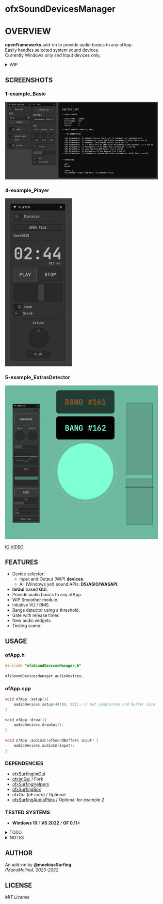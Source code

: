 # ofxSoundDevicesManager

# OVERVIEW
**openFrameworks** add-on to provide audio basics to any ofApp.  
Easily handles selected system sound devices.  
Currently Windows only and Input devices only.  
 
<details>
<summary>WIP</summary>

- ONLY MS WINDOWS YET. SHOULD ADD macOS / Linux APIs ENGINES.
- USING MS DIRECTSHOW. ASIO OR WASAPI HAS NOT BEEN TESTED BUT SHOULD WORK.
- CURRENTLY USING ONLY INPUT YET. INTENDED TO BE USED ON AN AUDIO ANALYZER.
- DEVICES OUTPUT SELECTOR SEEMS NOT WORKING YET. USES THE DEFAULT DEVICE.
- COMPATIBLE WITH ofxSurfingAudioPlots FOR STYLED WAVEFORM PLOT.
</details>

## SCREENSHOTS

### 1-example_Basic
![](/1-example_Basic/Capture.PNG)  

### 4-example_Player
![](/4-example_Player/Capture.PNG)  

### 5-example_ExtrasDetector
![](/5-example_ExtrasDetector/Capture.PNG)  

[IG VIDEO](https://www.instagram.com/reel/Cn22iKeDfV-/?utm_source=ig_web_copy_link)  

## FEATURES
- Device selector: 
	- Input and Output (WIP) **devices**.
	- All (Windows yet) sound APIs: **DS/ASIO/WASAPI**. 
- **ImGui** based **GUI**.
- Provide audio basics to any ofApp.
- WIP Smoother module.
- Intuitive VU / RMS.
- Bangs detector using a threshold.
- Gate with release timer.
- New audio widgets.
- Testing scene.

## USAGE
 
### ofApp.h
```.cpp
#include "ofxSoundDevicesManager.h"

ofxSoundDevicesManager audioDevices;
```

### ofApp.cpp
```.cpp
void ofApp::setup(){
	audioDevices.setup(44100, 512); // Set samplerate and buffer size
}

void ofApp::draw(){
	audioDevices.drawGui();
}

void ofApp::audioIn(ofSoundBuffer& input) {
	audioDevices.audioIn(input);
}
```

### DEPENDENCIES
* [ofxSurfingImGui](https://github.com/moebiussurfing/ofxSurfingImGui)
* [ofxImGui](https://github.com/Daandelange/ofxImGui/) / Fork
* [ofxSurfingHelpers](https://github.com/moebiussurfing/ofxSurfingHelpers)
* [ofxSurfingBox](https://github.com/moebiussurfing/ofxSurfingBox)
* ofxGui (oF core) / Optional
* [ofxSurfingAudioPlots](https://github.com/moebiussurfing/ofxSurfingAudioPlots/) / Optional for example 2

### TESTED SYSTEMS
- **Windows 10** / **VS 2022** / **OF 0.11+**

<details>
<summary>TODO</summary>

* Make it https://github.com/roymacdonald/ofxSoundObjects compatible. (?)
* Merge some stuff from https://github.com/roymacdonald/ofxSoundDeviceManager. (?)
* Test and make it macOS-compatible.
* Improve settings using Port names instead of Port Numbers.
</details>

<details>
<summary>NOTES</summary>

* Would crash when hot-changing the sound API **DS/ASIO/WASAPI**, but should wake up and reload fine the settings after restarting the app or by hardcoding devices. 
</details>

## AUTHOR
An add-on by **@moebiusSurfing**  
*(ManuMolina). 2020-2022.*

## LICENSE
*MIT License*